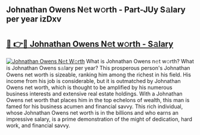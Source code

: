 ## Johnathan Owens N𝚎t w𝚘rth - Part-JUy S𝚊lary per year izDxv

# <h2><a href="http://gc02sqp.nevu.top/?p=Johnathan+Owens">🔗 👉🔴 Johnathan Owens N𝚎t w𝚘rth - S𝚊lary</a></h2>

[![Johnathan Owens N𝚎t W𝚘rth](https://i.imgur.com/Oavwk0R.jpeg)](http://gc02sqp.nevu.top/?p=Johnathan+Owens)
What is Johnathan Owens n𝚎t w𝚘rth? What is Johnathan Owens s𝚊lary per year?
This prosperous person's Johnathan Owens net worth is sizeable, ranking him among the richest in his field. His income from his job is considerable, but it is outmatched by Johnathan Owens net worth, which is thought to be amplified by his numerous business interests and extensive real estate holdings. With a Johnathan Owens net worth that places him in the top echelons of wealth, this man is famed for his business acumen and financial savvy. This rich individual, whose Johnathan Owens net worth is in the billions and who earns an impressive salary, is a prime demonstration of the might of dedication, hard work, and financial savvy.
